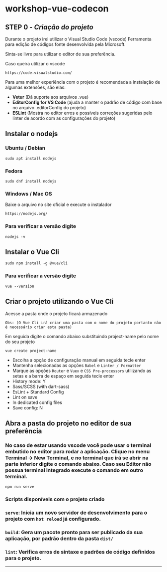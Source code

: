 # workshop-vue-codecon

## **STEP 0** - *Criação do projeto*

Durante o projeto irei utilizar o Visual Studio Code (vscode) Ferramenta para edição de códigos fonte desenvolvida pela Microsoft. 

Sinta-se livre para utilizar o editor de sua preferência.

Caso queira utilizar o vscode
```
https://code.visualstudio.com/
```

Para uma melhor experiência com o projeto é recomendada a instalação de algumas extensões, são elas:
* **Vetur** (Dá suporte aos arquivos .vue)
* **EditorConfig for VS Code** (ajuda a manter o padrão de código com base no arquivo .editorConfig do projeto)
* **ESLint** (Mostra no editor erros e possíveis correções sugeridas pelo linter de acordo com as configurações do projeto)

## Instalar o nodejs

### Ubuntu / Debian
```
sudo apt install nodejs
```

### Fedora
```
sudo dnf install nodejs
```

### Windows / Mac OS
Baixe o arquivo no site oficial e execute o instalador
```
https://nodejs.org/
```

### Para verificar a versão digite
```
nodejs -v
```

## Instalar o Vue Cli
```
sudo npm install -g @vue/cli
```

### Para verificar a versão digite
```
vue --version
```

## Criar o projeto utilizando o Vue Cli
Acesse a pasta onde o projeto ficará armazenado

`Obs: (O Vue Cli irá criar uma pasta com o nome do projeto portanto não é necessário criar esta pasta)`

Em seguida digite o comando abaixo substituindo project-name pelo nome do seu projeto
```
vue create project-name
```

* Escolha a opção de configuração manual em seguida tecle enter
* Mantenha selecionadas as opções `Babel` e `Linter / Formatter`
* Marque as opções `Router` e `Vuex` e `CSS Pre-processors` utilizando as setas e a barra de espaço em seguida tecle enter
* History mode: Y
* Sass/SCSS (with dart-sass)
* EsLint + Standard  Config
* Lint on save
* In dedicated config files
* Save config: N


## Abra a pasta do projeto no editor de sua preferência

### No caso de estar usando vscode você pode usar o terminal embutido no editor para rodar a aplicação. Clique no menu Terminal -> New Terminal, e no terminal que irá se abrir na parte inferior digite o comando abaixo. Caso seu Editor não possua terminal integrado execute o comando em outro terminal.
```
npm run serve
```

### Scripts disponíveis com o projeto criado
### `serve`: Inicia um novo servidor de desenvolvimento para o projeto com `hot reload` já configurado.

### `build`: Gera um pacote pronto para ser publicado da sua aplicação, por padrão dentro da pasta `dist/`

### `lint`: Verifica erros de sintaxe e padrões de código definidos para o projeto.

---